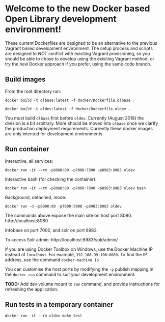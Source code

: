 # Welcome to the new Docker based Open Library development environment!

These current Dockerfiles are designed to be an alternative to the previous Vagrant based development environment.
The setup process and scripts are designed to *NOT* conflict with exisiting Vagrant provisioning, so you should be able to
chose to develop using the exisiting Vagrant method, or try the new Docker approach if you prefer, using the same code branch.

## Build images

From the root directory run:
```
docker build -t olbase:latest -f docker/Dockerfile.olbase .

docker build -t oldev:latest -f docker/Dockerfile.oldev .
```
You must build `olbase` first before `oldev`. Currently (August 2018) the division is a bit arbitrary. More should be moved into `olbase` once we clarify
the production deployment requirements. Currently these docker images are only intented for development environments.

## Run container

Interactive, all services:

`docker run -it --rm -p8080:80 -p7000:7000 -p8983:8983 oldev`

Interactive bash (for checking the container):

`docker run -it --rm -p8080:80 -p7000:7000 -p8983:8983 oldev bash`

Background, detached, mode:

`docker run -d -p8080:80 -p7000:7000 -p8983:8983 oldev`


The commands above expose the main site on host port 8080:
http://localhost:8080

Infobase on port 7000, and solr on port 8983.

To access Solr admin:
http://localhost:8983/solr/admin/

If you are using Docker Toolbox on Windows, use the Docker Machine IP instead of `localhost`. For example, `192.168.99.100:8080`. To find the IP address, use the command `docker-machine ip`

You can customise the host ports by modifying the `-p` publish mapping in the `docker run` command to suit your development environment.

**TODO:** Add dev volume mount to `run` command, and provide instructions for refreshing the application.

## Run tests in a temporary container

`docker run -it --rm oldev make test`
